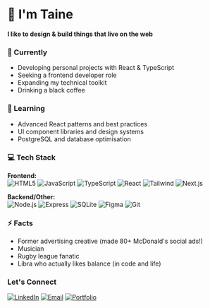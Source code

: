 # 👋 I'm Taine

**I like to design & build things that live on the web** 

### 🔭 Currently 
- Developing personal projects with React & TypeScript
- Seeking a frontend developer role
- Expanding my technical toolkit
- Drinking a black coffee

### 🌱 Learning
- Advanced React patterns and best practices
- UI component libraries and design systems
- PostgreSQL and database optimisation

  
### 💻 Tech Stack
**Frontend:**  
![HTML5](https://img.shields.io/badge/-HTML5-E34F26?style=flat&logo=html5&logoColor=white)
![JavaScript](https://img.shields.io/badge/-JavaScript-F7DF1E?style=flat&logo=javascript&logoColor=black)
![TypeScript](https://img.shields.io/badge/-TypeScript-3178C6?style=flat&logo=typescript&logoColor=white)
![React](https://img.shields.io/badge/-React-61DAFB?style=flat&logo=react&logoColor=black)
![Tailwind](https://img.shields.io/badge/-Tailwind_CSS-06B6D4?style=flat&logo=tailwind-css&logoColor=white)
![Next.js](https://img.shields.io/badge/-Next.js-000000?style=flat&logo=next.js&logoColor=white)

**Backend/Other:**  
![Node.js](https://img.shields.io/badge/-Node.js-339933?style=flat&logo=node.js&logoColor=white)
![Express](https://img.shields.io/badge/-Express-000000?style=flat&logo=express&logoColor=white)
![SQLite](https://img.shields.io/badge/-SQLite-003B57?style=flat&logo=sqlite&logoColor=white)
![Figma](https://img.shields.io/badge/-Figma-F24E1E?style=flat&logo=figma&logoColor=white)
![Git](https://img.shields.io/badge/-Git-F05032?style=flat&logo=git&logoColor=white)


### ⚡ Facts
- Former advertising creative (made 80+ McDonald's social ads!)
- Musician
- Rugby league fanatic
- Libra who actually likes balance (in code and life)

### Let's Connect
[![LinkedIn](https://img.shields.io/badge/-LinkedIn-0A66C2?style=flat&logo=linkedin&logoColor=white)](https://linkedin.com/in/taine-buchan)
[![Email](https://img.shields.io/badge/-Email-D14836?style=flat&logo=gmail&logoColor=white)](mailto:tainebuchanwork@gmail.com)
[![Portfolio](https://img.shields.io/badge/-Portfolio-FF7139?style=flat&logo=firefox&logoColor=white)](https://tainebuchanportfolio.vercel.app/)

